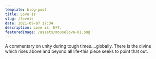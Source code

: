 ```yaml
---
template: blog-post
title: Love Is
slug: /loveis
date: 2021-09-07 17:34
description: Love is, NFT.
featuredImage: /assets/mouselove-01.png
---
```

A commentary on unity during tough times....globally. There is the divine which rises above and beyond all life-this piece seeks to point that out.